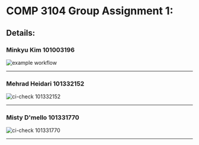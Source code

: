 # COMP 3104 Group Assignment 1:

## Details:
### Minkyu Kim 101003196
![example workflow](https://github.com/multimokia/COMP3104_Group_Assignment/actions/workflows/this-thang-checks-ci.yml/badge.svg)

---
### Mehrad Heidari 101332152
![ci-check 101332152](https://github.com/multimokia/COMP3104_Group_Assignment/actions/workflows/mehrad.yml/badge.svg)

---
### Misty D'mello 101331770
![ci-check 101331770](https://github.com/multimokia/COMP3104_Group_Assignment/actions/workflows/ci-check.yml/badge.svg)

---
